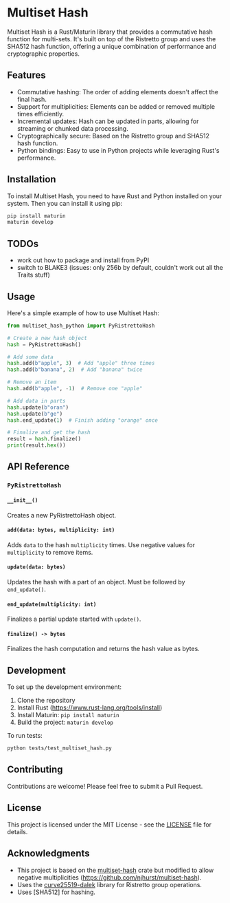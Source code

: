 # Multiset Hash

Multiset Hash is a Rust/Maturin library that provides a commutative hash function for multi-sets. It's built on top of the Ristretto group and uses the SHA512 hash function, offering a unique combination of performance and cryptographic properties.

## Features

- Commutative hashing: The order of adding elements doesn't affect the final hash.
- Support for multiplicities: Elements can be added or removed multiple times efficiently.
- Incremental updates: Hash can be updated in parts, allowing for streaming or chunked data processing.
- Cryptographically secure: Based on the Ristretto group and SHA512 hash function.
- Python bindings: Easy to use in Python projects while leveraging Rust's performance.

## Installation

To install Multiset Hash, you need to have Rust and Python installed on your system. Then you can install it using pip:

```bash
pip install maturin
maturin develop
```

## TODOs
 - work out how to package and install from PyPI
 - switch to BLAKE3 (issues: only 256b by default, couldn't work out all the Traits stuff)

## Usage

Here's a simple example of how to use Multiset Hash:

```python
from multiset_hash_python import PyRistrettoHash

# Create a new hash object
hash = PyRistrettoHash()

# Add some data
hash.add(b"apple", 3)  # Add "apple" three times
hash.add(b"banana", 2)  # Add "banana" twice

# Remove an item
hash.add(b"apple", -1)  # Remove one "apple"

# Add data in parts
hash.update(b"oran")
hash.update(b"ge")
hash.end_update(1)  # Finish adding "orange" once

# Finalize and get the hash
result = hash.finalize()
print(result.hex())
```

## API Reference

### `PyRistrettoHash`

#### `__init__()`
Creates a new PyRistrettoHash object.

#### `add(data: bytes, multiplicity: int)`
Adds `data` to the hash `multiplicity` times. Use negative values for `multiplicity` to remove items.

#### `update(data: bytes)`
Updates the hash with a part of an object. Must be followed by `end_update()`.

#### `end_update(multiplicity: int)`
Finalizes a partial update started with `update()`.

#### `finalize() -> bytes`
Finalizes the hash computation and returns the hash value as bytes.

## Development

To set up the development environment:

1. Clone the repository
2. Install Rust (https://www.rust-lang.org/tools/install)
3. Install Maturin: `pip install maturin`
4. Build the project: `maturin develop`

To run tests:

```bash
python tests/test_multiset_hash.py
```

## Contributing

Contributions are welcome! Please feel free to submit a Pull Request.

## License

This project is licensed under the MIT License - see the [LICENSE](LICENSE) file for details.

## Acknowledgments

- This project is based on the [multiset-hash](https://github.com/cronokirby/multiset-hash) crate but modified to allow negative multiplicities (https://github.com/njhurst/multiset-hash).
- Uses the [curve25519-dalek](https://github.com/dalek-cryptography/curve25519-dalek) library for Ristretto group operations.
- Uses [SHA512] for hashing.